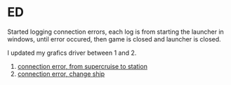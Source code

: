 # ED


Started logging connection errors, each log is from starting the launcher in windows, until error occured, then game is closed and launcher is closed.

I updated my grafics driver between 1 and 2.

1. [connection error, from supercruise to station](https://github.com/bent-mortensen/ED/tree/master/from%20supercruise%20to%20station/30-01-2019)
2. [connection error, change ship](https://github.com/bent-mortensen/ED/tree/master/change%20ship/30-01-2019) 

<!-- 3. [connection error, change ship](https://github.com/bent-mortensen/ED/tree/master/change%20ship/30-01-2019) -->

